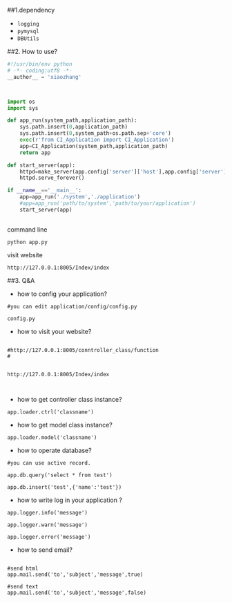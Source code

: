 ##1.dependency

+ `logging`
+ `pymysql`
+ `DBUtils`


##2. How to use?

```python
#!/usr/bin/env python
# -*- coding:utf8 -*-
__author__ = 'xiaozhang'



import os
import sys

def app_run(system_path,application_path):
    sys.path.insert(0,application_path)
    sys.path.insert(0,system_path+os.path.sep+'core')
    exec(r'from CI_Application import CI_Application')
    app=CI_Application(system_path,application_path)
    return app

def start_server(app):
    httpd=make_server(app.config['server']['host'],app.config['server']['port'],app.request_hander)
    httpd.serve_forever()

if __name__=='__main__':
    app=app_run('./system','./application')
    #app=app_run('path/to/system','path/to/your/application')
    start_server(app)
    
```


command line

```
python app.py
```

visit website

```
http://127.0.0.1:8005/Index/index

```




##3. Q&A


+ how to config your application?

```
#you can edit application/config/config.py 

config.py

```


+ how to visit your website?

```

#http://127.0.0.1:8005/conntroller_class/function
#


http://127.0.0.1:8005/Index/index



```


+ how to get controller class instance?

```
app.loader.ctrl('classname')

```


+ how to get model class instance?

```
app.loader.model('classname')

```

+ how to operate database?


```
#you can use active record.

app.db.query('select * from test')

app.db.insert('test',{'name':'test'})

```

+ how to write log in your application ?

```
app.logger.info('message')

app.logger.warn('message')

app.logger.error('message')

```

+ how to send email?

```

#send html
app.mail.send('to','subject','message',true)

#send text
app.mail.send('to','subject','message',false)


```